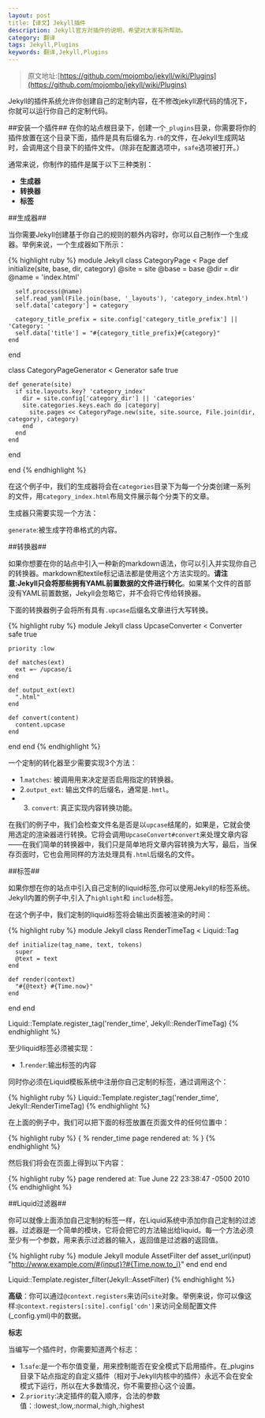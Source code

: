 ```yaml
---
layout: post
title:【译文】Jekyll插件
description: Jekyll官方对插件的说明，希望对大家有所帮助。
category: 翻译
tags: Jekyll,Plugins
keywords: 翻译,Jekyll,Plugins
---
```


>原文地址:[https://github.com/mojombo/jekyll/wiki/Plugins](https://github.com/mojombo/jekyll/wiki/Plugins)

Jekyll的插件系统允许你创建自己的定制内容，在不修改jekyll源代码的情况下，你就可以运行你自己的定制代码。

##安装一个插件##
在你的站点根目录下，创建一个`_plugins`目录，你需要将你的插件放置在这个目录下面，插件是具有后缀名为`.rb`的文件，在Jekyll生成网站时，会调用这个目录下的插件文件。（除非在配置选项中，`safe`选项被打开。）

通常来说，你制作的插件是属于以下三种类别：

- **生成器**
- **转换器**
- **标签**

##生成器##

当你需要Jekyll创建基于你自己的规则的额外内容时，你可以自己制作一个生成器。举例来说，一个生成器如下所示：

{% highlight ruby  %}
module Jekyll
class CategoryPage < Page
    def initialize(site, base, dir, category)
      @site = site
      @base = base
      @dir = dir
      @name = 'index.html'

      self.process(@name)
      self.read_yaml(File.join(base, '_layouts'), 'category_index.html')
      self.data['category'] = category

      category_title_prefix = site.config['category_title_prefix'] || 'Category: '
      self.data['title'] = "#{category_title_prefix}#{category}"
    end
  end

  class CategoryPageGenerator < Generator
    safe true
    
    def generate(site)
      if site.layouts.key? 'category_index'
        dir = site.config['category_dir'] || 'categories'
        site.categories.keys.each do |category|
          site.pages << CategoryPage.new(site, site.source, File.join(dir, category), category)
        end
      end
    end
  end

end
{% endhighlight %}

在这个例子中，我们的生成器将会在`categories`目录下为每一个分类创建一系列的文件，用`category_index.html`布局文件展示每个分类下的文章。	

生成器只需要实现一个方法：

`generate`:被生成字符串格式的内容。

##转换器##

如果你想要在你的站点中引入一种新的markdown语法，你可以引入并实现你自己的转换器。markdown和textile标记语法都是使用这个方法实现的。**请注意:Jekyll只会将那些拥有YAML前置数据的文件进行转化**。如果某个文件的首部没有YAML前置数据，Jekyll会忽略它，并不会将它传给转换器。

下面的转换器例子会将所有具有`.upcase`后缀名文章进行大写转换。

{% highlight ruby %}
module Jekyll
  class UpcaseConverter < Converter
    safe true

    priority :low

    def matches(ext)
      ext =~ /upcase/i
    end 

    def output_ext(ext)
      ".html"
    end

    def convert(content)
      content.upcase
    end
  end
end
{% endhighlight %}

一个定制的转化器至少需要实现3个方法：

- 1.`matches`: 被调用用来决定是否启用指定的转换器。
- 2.`output_ext`: 输出文件的后缀名，通常是`.hmtl`。
- 3. `convert`: 真正实现内容转换功能。

在我们的例子中，我们会检查文件名是否是以`upcase`结尾的，如果是，它就会使用选定的渲染器进行转换。它将会调用`UpcaseConvert#convert`来处理文章内容——在我们简单的转换器中，我们只是简单地将文章内容转换为大写，最后，当保存页面时，它也会用同样的方法处理具有`.html`后缀名的文件。

##标签##

如果你想在你的站点中引入自己定制的liquid标签,你可以使用Jekyll的标签系统。Jekyll内置的例子中,引入了`highlight`和	`include`标签。

在这个例子中，我们定制的liquid标签将会输出页面被渲染的时间：

{% highlight ruby %}
module Jekyll
  class RenderTimeTag < Liquid::Tag

    def initialize(tag_name, text, tokens)
      super
      @text = text
    end

    def render(context)
      "#{@text} #{Time.now}"
    end
  end
end

Liquid::Template.register_tag('render_time', Jekyll::RenderTimeTag)
{% endhighlight %}

至少liquid标签必须被实现：

- 1.`render`:输出标签的内容

同时你必须在Liquid模板系统中注册你自己定制的标签，通过调用这个：

{% highlight ruby %}
Liquid::Template.register_tag('render_time', Jekyll::RenderTimeTag)
{% endhighlight %}

在上面的例子中，我们可以把下面的标签放置在页面文件的任何位置中：

{% highlight ruby %}
{ % render_time page rendered at: % }
{% endhighlight %}

然后我们将会在页面上得到以下内容：

{% highlight ruby %}
page rendered at: Tue June 22 23:38:47 -0500 2010
{% endhighlight %}


##Liquid过滤器##

你可以就像上面添加自己定制的标签一样，在Liquid系统中添加你自己定制的过滤器。过滤器是一个简单的模块，它将会把它的方法输出给liquid。每一个方法必须至少有一个参数，用来表示过滤器的输入，返回值是过滤器的返回值。

{% highlight ruby %}
module Jekyll
  module AssetFilter
    def asset_url(input)      
      "http://www.example.com/#{input}?#{Time.now.to_i}"
    end
  end
end

Liquid::Template.register_filter(Jekyll::AssetFilter)
{% endhighlight %}

**高级**：你可以通过`@context.registers`来访问`site`对象。举例来说，你可以像这样:`@context.registers[:site].config['cdn']`来访问全局配置文件(_config.yml)中的数据。

**标志**

当编写一个插件时，你需要知道两个标志：

- 1.`safe`:是一个布尔值变量，用来控制能否在安全模式下启用插件。在_plugins目录下站点指定的自定义插件（相对于Jekyll内核中的插件）永远不会在安全模式下运行，所以在大多数情况，你不需要担心这个设置。
- 2.`priority`:决定插件的载入顺序，合法的参数值：:lowest,:low,:normal,:high,:highest

